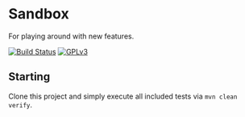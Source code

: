 # Sandbox
For playing around with new features.

[![Build Status](https://travis-ci.org/mle-enso/sandbox.svg?branch=master)](https://travis-ci.org/mle-enso/sandbox)
[![GPLv3](https://img.shields.io/badge/licence-GPLv3-brightgreen.svg)](http://www.gnu.org/licenses/gpl-3.0.html)

## Starting

Clone this project and simply execute all included tests via ```mvn clean verify```.
